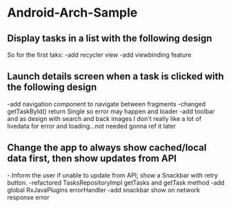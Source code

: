 # Android-Arch-Sample

## Display tasks in a list with the following design
So for the first taks:
 -add recycler view
 -add viewbinding feature

## Launch details screen when a task is clicked with the following design
 -add navigation component to navigate between fragments
 -changed getTaskById() return Single so error may happen and loader
 -add toolbar and as design with search and back images
 I don't really like a lot of livedata for error and loading...not needed gonna ref it later

## Change the app to always show cached/local data first, then show updates from API
-.Inform the user if unable to update from API; show a Snackbar with retry button.
 -refactored TasksRepositoryImpl getTasks and getTask method
 -add global RxJavaPlugins errorHandler
 -add snackbar show on network response error
